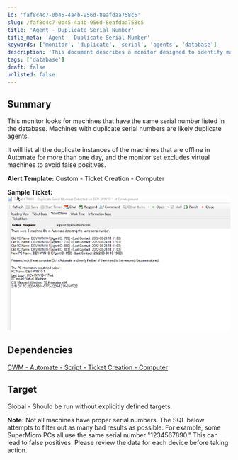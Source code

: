 ```yaml
---
id: 'faf8c4c7-0b45-4a4b-956d-8eafdaa758c5'
slug: /faf8c4c7-0b45-4a4b-956d-8eafdaa758c5
title: 'Agent - Duplicate Serial Number'
title_meta: 'Agent - Duplicate Serial Number'
keywords: ['monitor', 'duplicate', 'serial', 'agents', 'database']
description: 'This document describes a monitor designed to identify machines with duplicate serial numbers listed in the database, which may indicate duplicate agents. It specifically targets offline machines in Automate for more than one day, excluding virtual machines to minimize false positives. The document also includes details on alert templates and dependencies.'
tags: ['database']
draft: false
unlisted: false
---
```


## Summary

This monitor looks for machines that have the same serial number listed in the database. Machines with duplicate serial numbers are likely duplicate agents.

It will list all the duplicate instances of the machines that are offline in Automate for more than one day, and the monitor set excludes virtual machines to avoid false positives.

**Alert Template:** Custom - Ticket Creation - Computer

**Sample Ticket:**  
![Sample Ticket](../../../static/img/Agent---Duplicate-Serial-Number/image_1.png)

## Dependencies

[CWM - Automate - Script - Ticket Creation - Computer](<../scripts/Ticket Creation - Computer.md>)

## Target

Global - Should be run without explicitly defined targets.

**Note:** Not all machines have proper serial numbers. The SQL below attempts to filter out as many bad results as possible. For example, some SuperMicro PCs all use the same serial number "1234567890." This can lead to false positives. Please review the data for each device before taking action.


